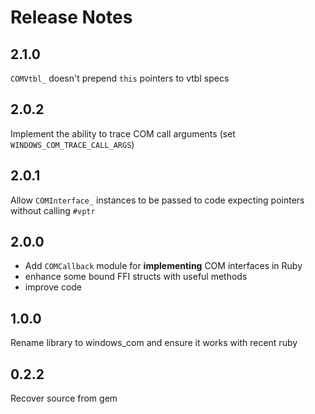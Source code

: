 # Release Notes

## 2.1.0

`COMVtbl_` doesn't prepend `this` pointers to vtbl specs

## 2.0.2

Implement the ability to trace COM call arguments (set `WINDOWS_COM_TRACE_CALL_ARGS`)

## 2.0.1

Allow `COMInterface_` instances to be passed to code expecting pointers without calling `#vptr`

## 2.0.0

- Add `COMCallback` module for __implementing__ COM interfaces in Ruby
- enhance some bound FFI structs with useful methods
- improve code

## 1.0.0

Rename library to windows_com and ensure it works with recent ruby

## 0.2.2

Recover source from gem

